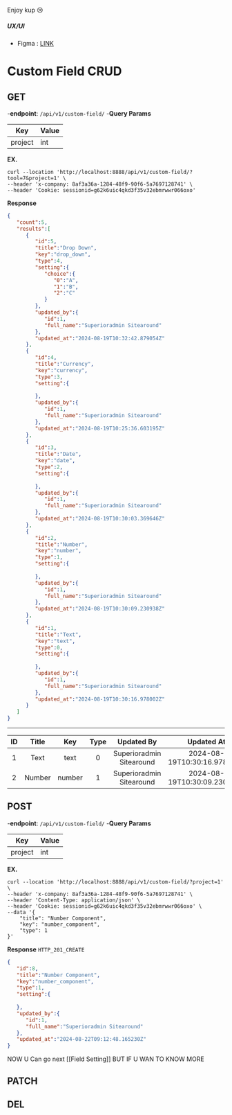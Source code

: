 Enjoy kup 😢 

##### UX/UI
- Figma : [LINK](https://www.figma.com/design/YN9UUdxoHgp7KdVCpoO5ga/CM-Sitearound--%5B-Improve-Design-%5D?node-id=5990-19108&t=4dgKuzt7cLbapPJm-0)
# Custom Field CRUD
## GET
-**endpoint**: `/api/v1/custom-field/`
-**Query Params**

| Key     | Value |
| ------- | ----- |
| project | int   |
**EX.**

```cURL
curl --location 'http://localhost:8888/api/v1/custom-field/?tool=7&project=1' \
--header 'x-company: 8af3a36a-1284-48f9-90f6-5a7697128741' \
--header 'Cookie: sessionid=g62k6uic4qkd3f35v32ebmrwwr066oxo'
```

**Response**
```JSON
{
   "count":5,
   "results":[
      {
         "id":5,
         "title":"Drop Down",
         "key":"drop_down",
         "type":4,
         "setting":{
            "choice":{
               "0":"A",
               "1":"B",
               "2":"C"
            }
         },
         "updated_by":{
            "id":1,
            "full_name":"Superioradmin Sitearound"
         },
         "updated_at":"2024-08-19T10:32:42.879054Z"
      },
      {
         "id":4,
         "title":"Currency",
         "key":"currency",
         "type":3,
         "setting":{
            
         },
         "updated_by":{
            "id":1,
            "full_name":"Superioradmin Sitearound"
         },
         "updated_at":"2024-08-19T10:25:36.603195Z"
      },
      {
         "id":3,
         "title":"Date",
         "key":"date",
         "type":2,
         "setting":{
            
         },
         "updated_by":{
            "id":1,
            "full_name":"Superioradmin Sitearound"
         },
         "updated_at":"2024-08-19T10:30:03.369646Z"
      },
      {
         "id":2,
         "title":"Number",
         "key":"number",
         "type":1,
         "setting":{
            
         },
         "updated_by":{
            "id":1,
            "full_name":"Superioradmin Sitearound"
         },
         "updated_at":"2024-08-19T10:30:09.230938Z"
      },
      {
         "id":1,
         "title":"Text",
         "key":"text",
         "type":0,
         "setting":{
            
         },
         "updated_by":{
            "id":1,
            "full_name":"Superioradmin Sitearound"
         },
         "updated_at":"2024-08-19T10:30:16.978002Z"
      }
   ]
}
```
________________________________

| ID  | Title  |  Key   | Type |        Updated By        |         Updated At          |
| :-: | :----: | :----: | :--: | :----------------------: | :-------------------------: |
|  1  |  Text  |  text  |  0   | Superioradmin Sitearound | 2024-08-19T10:30:16.978002Z |
|  2  | Number | number |  1   | Superioradmin Sitearound | 2024-08-19T10:30:09.230938Z |

## POST
-**endpoint**: `/api/v1/custom-field/`
-**Query Params**

| Key     | Value |
| ------- | ----- |
| project | int   |
**EX.**
```cURL
curl --location 'http://localhost:8888/api/v1/custom-field/?project=1' \
--header 'x-company: 8af3a36a-1284-48f9-90f6-5a7697128741' \
--header 'Content-Type: application/json' \
--header 'Cookie: sessionid=g62k6uic4qkd3f35v32ebmrwwr066oxo' \
--data '{
    "title": "Number Component",
    "key": "number_component",
    "type": 1
}'
```

**Response**
`HTTP_201_CREATE `

```JSON
{
   "id":8,
   "title":"Number Component",
   "key":"number_component",
   "type":1,
   "setting":{
      
   },
   "updated_by":{
      "id":1,
      "full_name":"Superioradmin Sitearound"
   },
   "updated_at":"2024-08-22T09:12:48.165230Z"
}
```

NOW U Can go next [[Field Setting]]
BUT IF U WAN TO KNOW MORE 
## PATCH


## DEL
